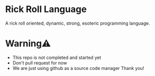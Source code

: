 # Rick Roll Language
A rick roll oriented, dynamic, strong, esoteric programming language.
# Warning⚠
- This repo is not completed and started yet
- Don't pull request for now
- We are just using github as a source code manager
Thank you!
